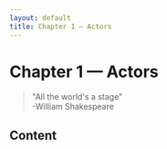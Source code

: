 ```yaml
---
layout: default
title: Chapter 1 – Actors
---
```



# Chapter 1 &mdash; Actors

> "All the world's a stage"  
> -William Shakespeare

## Content

